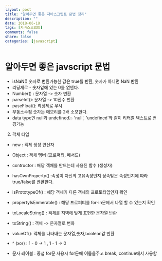 ```yaml
---
layout: post
title: "알아두면 좋은 자바스크립트 문법 정리"
description: ""
date: 2018-06-18
tags: [자바스크립트]
comments: false
share: false
categories: [javascript]
---
```


# 알아두면 좋은 javscript 문법


* isNaN() 숫자로 변환가능한 값은 true를 반환, 숫자가 아니면 NaN 반환
* 리딩제로 - 숫자앞에 있는 0를 없앤다.
* Number() : 문자열 -> 숫자 변환 
* parseInt(): 문자열 -> 10진수 변환
* paseFloat(): 리딩제로 무시
* 부동소수점 숫자는 메모리를 2배 소모한다.
* data type인 null과 undefined는 'null', 'undefined'와 같이 리터럴 텍스트로 변경가능

2. 객체 타입

* new : 객체 생성 연산자
* Object : 객체 멤버 (프로퍼티, 메서드)
* contructor : 해당 객체를 만드는데 사용된 함수 (생성자)
* hasOwnProperty() :속성이 자신의 고유속성인지 상속받은 속성인지에 따라 true/false를 반환한다. 
* isPrototypeOf() : 해당 객체가 다른 객체의 프로토타입인지 확인
* propertyIsEnmerable() : 해당 프로퍼티를 for-in문에서 나열 할 수 있는지 확인
* toLocaleString() : 객체를 지역에 맞게 표현한 문자열 반환
* toString() : 객체 -> 문자열로 변화 
* valueOf(): 객체를 나타내는 문자열,숫자,boolean값 반환


* ^ (xor) : 1 - 0 -> 1 , 1 - 1 -> 0 
* 문자 레이블 : 중첩 for문 사용시 for문에 이름을주고 break, continue에서 사용함


 
